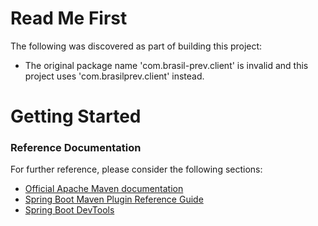 # Read Me First
The following was discovered as part of building this project:

* The original package name 'com.brasil-prev.client' is invalid and this project uses 'com.brasilprev.client' instead.

# Getting Started

### Reference Documentation
For further reference, please consider the following sections:

* [Official Apache Maven documentation](https://maven.apache.org/guides/index.html)
* [Spring Boot Maven Plugin Reference Guide](https://docs.spring.io/spring-boot/docs/2.2.10.BUILD-SNAPSHOT/maven-plugin/)
* [Spring Boot DevTools](https://docs.spring.io/spring-boot/docs/2.3.3.RELEASE/reference/htmlsingle/#using-boot-devtools)

